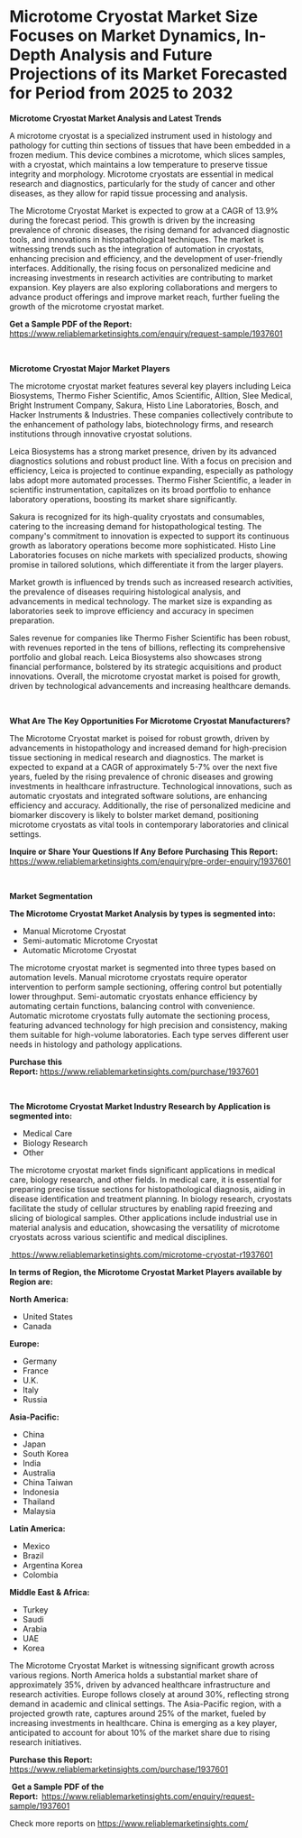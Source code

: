 <p><h1>Microtome Cryostat Market Size Focuses on Market Dynamics, In-Depth Analysis and Future Projections of its Market Forecasted for Period from 2025 to 2032</h1></p><p><strong>Microtome Cryostat Market Analysis and Latest Trends</strong></p>
<p><p>A microtome cryostat is a specialized instrument used in histology and pathology for cutting thin sections of tissues that have been embedded in a frozen medium. This device combines a microtome, which slices samples, with a cryostat, which maintains a low temperature to preserve tissue integrity and morphology. Microtome cryostats are essential in medical research and diagnostics, particularly for the study of cancer and other diseases, as they allow for rapid tissue processing and analysis.</p><p>The Microtome Cryostat Market is expected to grow at a CAGR of 13.9% during the forecast period. This growth is driven by the increasing prevalence of chronic diseases, the rising demand for advanced diagnostic tools, and innovations in histopathological techniques. The market is witnessing trends such as the integration of automation in cryostats, enhancing precision and efficiency, and the development of user-friendly interfaces. Additionally, the rising focus on personalized medicine and increasing investments in research activities are contributing to market expansion. Key players are also exploring collaborations and mergers to advance product offerings and improve market reach, further fueling the growth of the microtome cryostat market.</p></p>
<p><strong>Get a Sample PDF of the Report:&nbsp;</strong> <a href="https://www.reliablemarketinsights.com/enquiry/request-sample/1937601?utm_campaign=2200&utm_medium=2&utm_source=Github&utm_content=ia&utm_term=08042025&utm_id=microtome-cryostat">https://www.reliablemarketinsights.com/enquiry/request-sample/1937601</a></p>
<p>&nbsp;</p>
<p><strong>Microtome Cryostat Major Market Players</strong></p>
<p><p>The microtome cryostat market features several key players including Leica Biosystems, Thermo Fisher Scientific, Amos Scientific, Alltion, Slee Medical, Bright Instrument Company, Sakura, Histo Line Laboratories, Bosch, and Hacker Instruments & Industries. These companies collectively contribute to the enhancement of pathology labs, biotechnology firms, and research institutions through innovative cryostat solutions.</p><p>Leica Biosystems has a strong market presence, driven by its advanced diagnostics solutions and robust product line. With a focus on precision and efficiency, Leica is projected to continue expanding, especially as pathology labs adopt more automated processes. Thermo Fisher Scientific, a leader in scientific instrumentation, capitalizes on its broad portfolio to enhance laboratory operations, boosting its market share significantly.</p><p>Sakura is recognized for its high-quality cryostats and consumables, catering to the increasing demand for histopathological testing. The company's commitment to innovation is expected to support its continuous growth as laboratory operations become more sophisticated. Histo Line Laboratories focuses on niche markets with specialized products, showing promise in tailored solutions, which differentiate it from the larger players.</p><p>Market growth is influenced by trends such as increased research activities, the prevalence of diseases requiring histological analysis, and advancements in medical technology. The market size is expanding as laboratories seek to improve efficiency and accuracy in specimen preparation.</p><p>Sales revenue for companies like Thermo Fisher Scientific has been robust, with revenues reported in the tens of billions, reflecting its comprehensive portfolio and global reach. Leica Biosystems also showcases strong financial performance, bolstered by its strategic acquisitions and product innovations. Overall, the microtome cryostat market is poised for growth, driven by technological advancements and increasing healthcare demands.</p></p>
<p>&nbsp;</p>
<p><strong>What Are The Key Opportunities For Microtome Cryostat Manufacturers?</strong></p>
<p><p>The Microtome Cryostat market is poised for robust growth, driven by advancements in histopathology and increased demand for high-precision tissue sectioning in medical research and diagnostics. The market is expected to expand at a CAGR of approximately 5-7% over the next five years, fueled by the rising prevalence of chronic diseases and growing investments in healthcare infrastructure. Technological innovations, such as automatic cryostats and integrated software solutions, are enhancing efficiency and accuracy. Additionally, the rise of personalized medicine and biomarker discovery is likely to bolster market demand, positioning microtome cryostats as vital tools in contemporary laboratories and clinical settings.</p></p>
<p><strong>Inquire or Share Your Questions If Any Before Purchasing This Report:</strong> <a href="https://www.reliablemarketinsights.com/enquiry/pre-order-enquiry/1937601?utm_campaign=2200&utm_medium=2&utm_source=Github&utm_content=ia&utm_term=08042025&utm_id=microtome-cryostat">https://www.reliablemarketinsights.com/enquiry/pre-order-enquiry/1937601</a></p>
<p>&nbsp;</p>
<p><strong>Market Segmentation</strong></p>
<p><strong>The Microtome Cryostat Market Analysis by types is segmented into:</strong></p>
<p><ul><li>Manual Microtome Cryostat</li><li>Semi-automatic Microtome Cryostat</li><li>Automatic Microtome Cryostat</li></ul></p>
<p><p>The microtome cryostat market is segmented into three types based on automation levels. Manual microtome cryostats require operator intervention to perform sample sectioning, offering control but potentially lower throughput. Semi-automatic cryostats enhance efficiency by automating certain functions, balancing control with convenience. Automatic microtome cryostats fully automate the sectioning process, featuring advanced technology for high precision and consistency, making them suitable for high-volume laboratories. Each type serves different user needs in histology and pathology applications.</p></p>
<p><strong>Purchase this Report:&nbsp;</strong><a href="https://www.reliablemarketinsights.com/purchase/1937601?utm_campaign=2200&utm_medium=2&utm_source=Github&utm_content=ia&utm_term=08042025&utm_id=microtome-cryostat">https://www.reliablemarketinsights.com/purchase/1937601</a></p>
<p>&nbsp;</p>
<p><strong>The Microtome Cryostat Market Industry Research by Application is segmented into:</strong></p>
<p><ul><li>Medical Care</li><li>Biology Research</li><li>Other</li></ul></p>
<p><p>The microtome cryostat market finds significant applications in medical care, biology research, and other fields. In medical care, it is essential for preparing precise tissue sections for histopathological diagnosis, aiding in disease identification and treatment planning. In biology research, cryostats facilitate the study of cellular structures by enabling rapid freezing and slicing of biological samples. Other applications include industrial use in material analysis and education, showcasing the versatility of microtome cryostats across various scientific and medical disciplines.</p></p>
<p><a href="https://www.reliablemarketinsights.com/microtome-cryostat-r1937601?utm_campaign=2200&utm_medium=2&utm_source=Github&utm_content=ia&utm_term=08042025&utm_id=microtome-cryostat">&nbsp;https://www.reliablemarketinsights.com/microtome-cryostat-r1937601</a></p>
<p><strong>In terms of Region, the Microtome Cryostat Market Players available by Region are:</strong></p>
<p>
    <p> <strong> North America: </strong>
        <ul>
            <li>United States</li>
            <li>Canada</li>
        </ul>
        </p> 
    <p> <strong> Europe: </strong>
        <ul>
            <li>Germany</li>
            <li>France</li>
            <li>U.K.</li>
            <li>Italy</li>
            <li>Russia</li>
        </ul>
        </p> 
    <p> <strong> Asia-Pacific: </strong>
        <ul>
            <li>China</li>
            <li>Japan</li>
            <li>South Korea</li>
            <li>India</li>
            <li>Australia</li>
            <li>China Taiwan</li>
            <li>Indonesia</li>
            <li>Thailand</li>
            <li>Malaysia</li>
        </ul>
        </p> 
    <p> <strong> Latin America: </strong>
        <ul>
            <li>Mexico</li>
            <li>Brazil</li>
            <li>Argentina Korea</li>
            <li>Colombia</li>
        </ul>
        </p> 
    <p> <strong> Middle East & Africa: </strong>
        <ul>
            <li>Turkey</li>
            <li>Saudi</li>
            <li>Arabia</li>
            <li>UAE</li>
            <li>Korea</li>
        </ul>
    </p>
    </p>
<p><p>The Microtome Cryostat Market is witnessing significant growth across various regions. North America holds a substantial market share of approximately 35%, driven by advanced healthcare infrastructure and research activities. Europe follows closely at around 30%, reflecting strong demand in academic and clinical settings. The Asia-Pacific region, with a projected growth rate, captures around 25% of the market, fueled by increasing investments in healthcare. China is emerging as a key player, anticipated to account for about 10% of the market share due to rising research initiatives.</p></p>
<p><strong>Purchase this Report: </strong><a href="https://www.reliablemarketinsights.com/purchase/1937601?utm_campaign=2200&utm_medium=2&utm_source=Github&utm_content=ia&utm_term=08042025&utm_id=microtome-cryostat">https://www.reliablemarketinsights.com/purchase/1937601</a></p>
<p>&nbsp;<strong>Get a Sample PDF of the Report:&nbsp;&nbsp;</strong><a href="https://www.reliablemarketinsights.com/enquiry/request-sample/1937601?utm_campaign=2200&utm_medium=2&utm_source=Github&utm_content=ia&utm_term=08042025&utm_id=microtome-cryostat">https://www.reliablemarketinsights.com/enquiry/request-sample/1937601</a></p>
<p><strong></strong></p>
<p>Check more reports on <a href="https://www.reliablemarketinsights.com/?utm_campaign=2200&utm_medium=2&utm_source=Github&utm_content=ia&utm_term=08042025&utm_id=microtome-cryostat">https://www.reliablemarketinsights.com/</a></p>